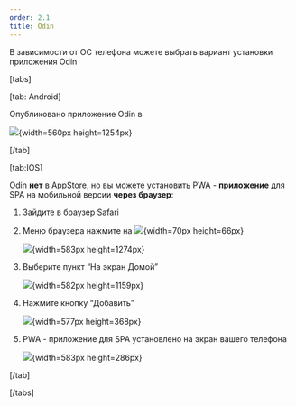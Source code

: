 ```yaml
---
order: 2.1
title: Odin
---
```


В зависимости от ОС телефона можете выбрать  вариант установки приложения Odin

[tabs]

[tab: Android]

Опубликовано приложение Odin в

![](./prilozhenie.png){width=560px height=1254px}



[/tab]

[tab:IOS]

Odin **нет** в AppStore, но вы можете установить PWA - **приложение** для SPA на мобильной версии **через браузер**:

1. Зайдите в браузер Safari

2. Меню браузера нажмите на ![](./prilozhenie-2.png){width=70px height=66px}

   ![](./prilozhenie-3.png){width=583px height=1274px}

3. Выберите пункт “На экран Домой”

   ![](./prilozhenie-4.png){width=582px height=1159px}

4. Нажмите кнопку “Добавить”

   ![](./prilozhenie-5.png){width=577px height=368px}

5. PWA - приложение для SPA установлено на экран вашего телефона

   ![](./prilozhenie-11.png){width=583px height=286px}

[/tab]

[/tabs]
